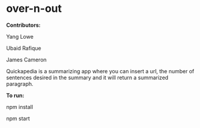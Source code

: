 # over-n-out
**Contributors:**

Yang Lowe

Ubaid Rafique

James Cameron

Quickapedia is a summarizing app where you can insert a url, the number of sentences desired in the summary and it will return a summarized paragraph. 

**To run:**   

npm install

npm start

